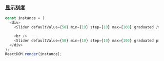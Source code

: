 ### 显示刻度

<!--start-code-->

```js
const instance = (
  <div>
    <Slider defaultValue={50} min={10} step={10} max={100} graduated />

    <br />
    <Slider defaultValue={50} min={10} step={10} max={100} graduated progress />
  </div>
);
ReactDOM.render(instance);
```

<!--end-code-->
